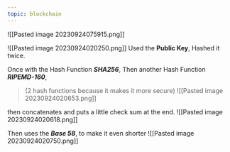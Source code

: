 ```yaml
---
topic: blockchain
---
```

![[Pasted image 20230924075915.png]]

![[Pasted image 20230924020250.png]]
Used the __Public Key__, Hashed it twice. 

Once with the Hash Function ___SHA256___,
Then another Hash Function ___RIPEMD-160___,
> (2 hash functions because it makes it more secure)
![[Pasted image 20230924020653.png]]

then concatenates and puts a little check sum at the end.
![[Pasted image 20230924020618.png]]

Then uses the ___Base 58___, to make it even shorter
![[Pasted image 20230924020750.png]]